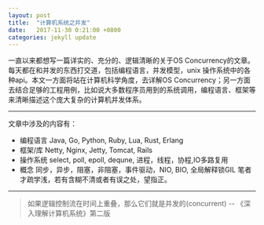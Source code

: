 ```yaml
---
layout: post
title:  "计算机系统之并发"
date:   2017-11-30 0:21:00 +0800
categories: jekyll update
---
```

一直以来都想写一篇详实的、充分的、逻辑清晰的关于OS Concurrency的文章。每天都在和并发的东西打交道，包括编程语言，并发模型，unix 操作系统中的各种api。本文一方面将站在计算机科学角度，去详解OS Concurrency；另一方面去结合足够的工程用例，比如说大多数程序员用到的系统调用，编程语言、框架等来清晰描述这个庞大复杂的计算机并发体系。

---

文章中涉及的内容有：
* 编程语言 Java, Go, Python, Ruby, Lua, Rust, Erlang
* 框架/库 Netty, Nginx, Jetty, Tomcat, Rails
* 操作系统 select, poll, epoll, dequne, 进程，线程，协程,IO多路复用
* 概念 同步，异步，阻塞，非阻塞，事件驱动，NIO, BIO, 全局解释锁GIL
笔者才疏学浅，若有含糊不清或者有误之处，望指正。

---

> 如果逻辑控制流在时间上重叠，那么它们就是并发的(concurrent) -- 《深入理解计算机系统》第二版
